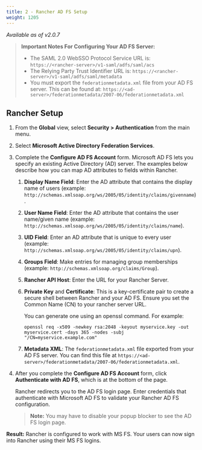 ```yaml
---
title: 2 - Rancher AD FS Setup
weight: 1205
---
```

_Available as of v2.0.7_

>**Important Notes For Configuring Your AD FS Server:**
> 
>- The SAML 2.0 WebSSO Protocol Service URL is: `https://<rancher-server>/v1-saml/adfs/saml/acs`
>- The Relying Party Trust Identifier URL is: `https://<rancher-server>/v1-saml/adfs/saml/metadata`
>- You must export the `federationmetadata.xml` file from your AD FS server. This can be found at: `https://<ad-server>/federationmetadata/2007-06/federationmetadata.xml`

## Rancher Setup

1.	From the **Global** view, select **Security > Authentication** from the main menu.

1.	Select **Microsoft Active Directory Federation Services**.

1.	Complete the **Configure AD FS Account** form. Microsoft AD FS lets you specify an existing Active Directory (AD) server. The examples below describe how you can map AD attributes to fields within Rancher.
	
    1. **Display Name Field**: Enter the AD attribute that contains the display name of users (example: `http://schemas.xmlsoap.org/ws/2005/05/identity/claims/givenname`).

	1. **User Name Field**: Enter the AD attribute that contains the user name/given name (example: `http://schemas.xmlsoap.org/ws/2005/05/identity/claims/name`).
	
    1. **UID Field**: Enter an AD attribute that is unique to every user (example: `http://schemas.xmlsoap.org/ws/2005/05/identity/claims/upn`).
	
    1. **Groups Field**: Make entries for managing group memberships (example: `http://schemas.xmlsoap.org/claims/Group`).
	
    1. **Rancher API Host**: Enter the URL for your Rancher Server.

	1. **Private Key** and **Certificate**: This is a key-certificate pair to create a secure shell between Rancher and your AD FS. Ensure you set the Common Name (CN) to your rancher server URL.
    
        You can generate one using an openssl command. For example:
    
        ```
        openssl req -x509 -newkey rsa:2048 -keyout myservice.key -out myservice.cert -days 365 -nodes -subj "/CN=myservice.example.com"
        ```
    1. **Metadata XML**: The `federationmetadata.xml` file exported from your AD FS server. You can find this file at `https://<ad-server>/federationmetadata/2007-06/federationmetadata.xml`.

 
1. After you complete the **Configure AD FS Account** form, click **Authenticate with AD FS**, which is at the bottom of the page.

    Rancher redirects you to the AD FS login page. Enter credentials that authenticate with Microsoft AD FS to validate your Rancher AD FS configuration.

    >**Note:** You may have to disable your popup blocker to see the AD FS login page.

**Result:** Rancher is configured to work with MS FS. Your users can now sign into Rancher using their MS FS logins.
